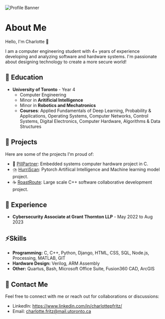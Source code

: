 ![Profile Banner](https://github.com/charlottepfritz/charlottepfritz/assets/133656144/c4351711-3bc6-4dc3-95a4-47ed83a77be2)

# About Me

Hello, I'm Charlotte 🌼

I am a computer engineering student with 4+ years of experience developing and analyzing software and hardware systems. I'm passionate about designing technology to create a more secure world!

## 🌟 Education

- **University of Toronto** - Year 4
  - Computer Engineering
  - Minor in **Aritificial Intelligence**
  - Minor in **Robotics and Mechatronics**
  - **Courses**: Applied Fundamentals of Deep Learning, Probability & Applications, Operating Systems, Computer Networks, Control Systems, Digital Electronics, Computer Hardware, Algorithms & Data Structures
 
## 💬 Projects

Here are some of the projects I'm proud of:
- 💊 [PillPartner](https://github.com/charlottepfritz/PillPartner): Embedded systems computer hardware project in C.
- ⛈️ [HurriScan](https://github.com/macaroonforu/HurriScan/tree/main): Pytorch Artifiical Intelligence and Machine learning model project.
- ☕ [RoastRoute](https://github.com/ambroseling/RoastRoute-GIS): Large scale C++ software collaborative development project.

## 💼 Experience

- **Cybersecurity Associate at Grant Thornton LLP** - May 2022 to Aug 2023


## ⚡️Skills

- **Programming:** C, C++, Python, Django, HTML, CSS, SQL, Node.js, Processing, MATLAB, GIT 
- **Hardware Design:** Verilog, ARM Assembly
- **Other:** Quartus, Bash, Microsoft Office Suite, Fusion360 CAD, ArcGIS

## 🔗 Contact Me

Feel free to connect with me or reach out for collaborations or discussions:

- LinkedIn: https://www.linkedin.com/in/charlottepfritz/
- Email: charlotte.fritz@mail.utoronto.ca

